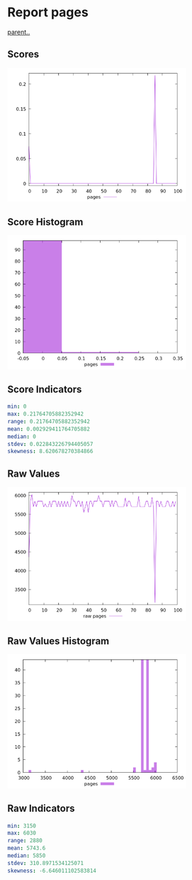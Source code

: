 # Report pages

[parent..](./..)  


## Scores

![score](./score.png)  

## Score Histogram

![hist](./hist.png)  

## Score Indicators

```yaml
min: 0
max: 0.21764705882352942
range: 0.21764705882352942
mean: 0.002929411764705882
median: 0
stdev: 0.022843226794405057
skewness: 8.620678270384866

```

## Raw Values

![raw](./raw.png)  

## Raw Values Histogram

![raw hist](./raw_hist.png)  

## Raw Indicators

```yaml
min: 3150
max: 6030
range: 2880
mean: 5743.6
median: 5850
stdev: 310.8971534125071
skewness: -6.646011102583814

```

<style>
  img {
    max-width: 80%;
  }
</style>
      

